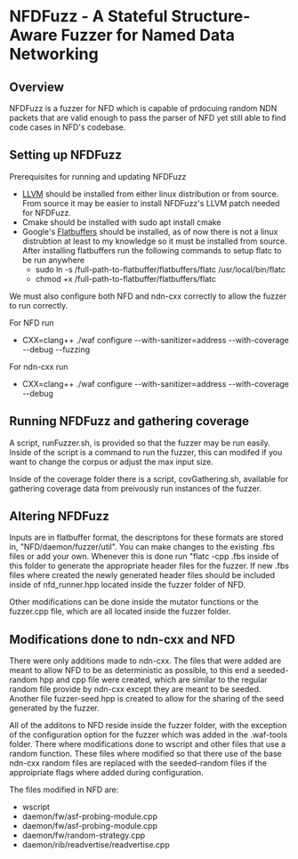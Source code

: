 # NFDFuzz - A Stateful Structure-Aware Fuzzer for Named Data Networking

## Overview

NFDFuzz is a fuzzer for NFD which is capable of prdocuing random NDN packets that are valid enough to pass the parser of NFD yet still able to find code cases in NFD's codebase. 

## Setting up NFDFuzz 
Prerequisites for running and updating NFDFuzz
- [LLVM](https://github.com/llvm/llvm-project) should be installed from either linux distribution or from source. From source it may be easier to install NFDFuzz's LLVM patch needed for NFDFuzz.
- Cmake should be installed with 
	sudo apt install cmake
- Google's [Flatbuffers](https://github.com/google/flatbuffers.git) should be installed, as of now there is not a linux distrubtion at least to my knowledge so it must be installed from source. After installing flatbuffers run the following commands to setup flatc to be run anywhere
    - sudo ln -s /full-path-to-flatbuffer/flatbuffers/flatc /usr/local/bin/flatc
    - chmod +x /full-path-to-flatbuffer/flatbuffers/flatc
	
We must also configure both NFD and ndn-cxx correctly to allow the fuzzer to run correctly.

For NFD run 
- CXX=clang++ ./waf configure --with-sanitizer=address --with-coverage --debug --fuzzing

For ndn-cxx run
- CXX=clang++ ./waf configure --with-sanitizer=address --with-coverage --debug 

## Running NFDFuzz and gathering coverage
A script, runFuzzer.sh, is provided so that the fuzzer may be run easily. Inside of the script is a command to run the fuzzer, this can modifed if you want to change the corpus or adjust the max input size. 

Inside of the coverage folder there is a script, covGathering.sh, available for gathering coverage data from preivously run instances of the fuzzer. 

## Altering NFDFuzz
Inputs are in flatbuffer format, the descriptons for these formats are stored in, "NFD/daemon/fuzzer/util". You can make changes to the existing .fbs files or add your own. Whenever this is done run "flatc -cpp <filename>.fbs inside of this folder to generate the appropriate header files for the fuzzer. If new .fbs files where created the newly generated header files should be included inside of nfd\_runner.hpp located inside the fuzzer folder of NFD.

Other modifications can be done inside the mutator functions or the fuzzer.cpp file, which are all located inside the fuzzer folder. 

## Modifications done to ndn-cxx and NFD
There were only additions made to ndn-cxx. The files that were added are meant to allow NFD to be as deterministic as possible, to this end a seeded-random hpp and cpp file were created, which are similar to the regular random file provide by ndn-cxx except they are meant to be seeded. Another file fuzzer-seed.hpp is created to allow for the sharing of the seed generated by the fuzzer. 

All of the additons to NFD reside inside the fuzzer folder, with the exception of the configuration option for the fuzzer which was added in the .waf-tools folder. There where modifications done to wscript and other files that use a random function. These files where modified so that there use of the base ndn-cxx random files are replaced with the seeded-random files if the approipriate flags where added during configuration. 

The files modified in NFD are:
- wscript
- daemon/fw/asf-probing-module.cpp
- daemon/fw/asf-probing-module.cpp
- daemon/fw/random-strategy.cpp
- daemon/rib/readvertise/readvertise.cpp

